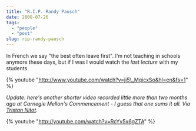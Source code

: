 ```yaml
---
title: "R.I.P. Randy Pausch"
date: 2008-07-26
tags: 
  - "people"
  - "post"
slug: rip-randy-pausch
---
```


In French we say "the best often leave first". I'm not teaching in schools anymore these days, but if I was I would watch the _last lecture_ with my students.

{% youtube "http://www.youtube.com/watch?v=ji5\_MqicxSo&hl=en&fs=1" %}

_Update: here's another shorter video recorded little more than two months ago at Carnegie Mellon's Commencement - I guess that one sums it all. Via [Tristan Nitot](http://standblog.org/blog/post/2008/07/27/En-vrac)._

{% youtube "http://youtube.com/watch?v=RcYv5x6gZTA" %}
